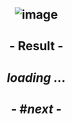 # <p align="center"> ![image](https://github.com/ChrstphrChevalier/42Cursus/assets/146819291/2e13a8d9-e0a6-4696-a06e-b62ea9fa66db) </p>

# <p align="center"> - Result - </p>

# <p align="center"> *loading ...* </p>

# <p align="center"> - #*next* - </p>

